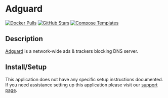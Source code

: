 # Adguard

[![Docker Pulls](https://img.shields.io/docker/pulls/adguard/adguardhome?style=flat-square&color=607D8B&label=docker%20pulls&logo=docker)](https://hub.docker.com/r/adguard/adguardhome)
[![GitHub Stars](https://img.shields.io/github/stars/AdguardTeam/AdGuardHome?style=flat-square&color=607D8B&label=github%20stars&logo=github)](https://github.com/AdguardTeam/AdGuardHome)
[![Compose Templates](https://img.shields.io/static/v1?style=flat-square&color=607D8B&label=compose&message=templates)](https://github.com/GhostWriters/DockSTARTer/tree/main/compose/.apps/adguard)

## Description

[Adguard](https://www.github.com/AdguardTeam/AdGuardHome) is a network-wide ads
& trackers blocking DNS server.

## Install/Setup

This application does not have any specific setup instructions documented. If
you need assistance setting up this application please visit our
[support page](https://dockstarter.com/basics/support/).
